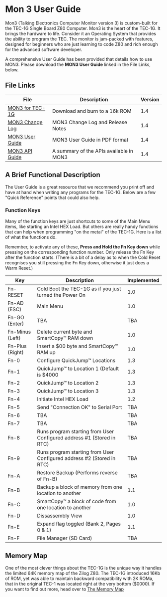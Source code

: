 # Mon 3 User Guide

Mon3 (Talking Electronics Computer Monitor version 3) is custom-built for
the TEC-1G Single Board Z80 Computer. Mon3 is the heart of the TEC-1G. It
brings the hardware to life. Consider it an Operating System that provides
the ability to program the TEC. The monitor is jam-packed with features,
designed for beginners who are just learning to code Z80 and rich enough
for the advanced software developer.

A comprehensive User Guide has been provided that details how to use MON3.
Please download the **MON3 User Guide** linked in the File Links, below.

## File Links
| File | Description | Version |
|---|---|---|
| [MON3 for TEC-1G](./MON3-1G_BC24-14.bin) | Download and burn to a 16k ROM | 1.4 |
| [MON3 Change Log](./release_notes.md) | MON3 Change Log and Release Notes | 1.4 |
| [MON3 User Guide](./MON3_User_Guide_v1.4.pdf) | MON3 User Guide in PDF format | 1.4 |
| [MON3 API Guide](./api.md) | A summary of the APIs available in MON3 | 1.4 |

## A Brief Functional Description
The User Guide is a great resource that we recommend you print off and have at hand when writing
any programs for the TEC-1G.  Below are a few "Quick Reference" points that could also help.

###  Function Keys
Many of the function keys are just shortcuts to some of the Main Menu items,
like starting an Intel HEX Load. But others are really handy functions that can help
when programming "on the metal" of the TEC-1G. Here is a list of what the functions do.

Remember, to activate any of these, **Press and Hold the Fn Key down** while pressing on the corresponding function number.
Only release the Fn Key after the function starts. (There is a bit of a delay as to when the Cold Reset recognises you still pressing the Fn Key down, otherwise it just does a Warm Reset.)

| Key | Description | Implemented |
|---|---|---|
| Fn-RESET | Cold Boot the TEC-1G as if you just turned the Power On | 1.0 |
| Fn-AD (ESC) | Main Menu | 1.0 |
| Fn-GO (Enter) | TBA | TBA |
| Fn-Minus (Left) | Delete current byte and SmartCopy™ RAM down | 1.0 |
| Fn-Plus (Right) | Insert a $00 byte and SmartCopy™ RAM up | 1.0 |
| Fn-0 | Configure QuickJump™ Locations | 1.3 |
| Fn-1 | QuickJump™ to Location 1 (Default is $4000 | 1.3 |
| Fn-2 | QuickJump™ to Location 2 | 1.3 |
| Fn-3 | QuickJump™ to Location 3 | 1.3 |
| Fn-4 | Initiate Intel HEX Load | 1.2 |
| Fn-5 | Send "Connection OK" to Serial Port | TBA |
| Fn-6 | TBA | TBA |
| Fn-7 | TBA | TBA |
| Fn-8 | Runs program starting from User Configured address #1 (Stored in RTC) | TBA |
| Fn-9 | Runs program starting from User Configured address #2 (Stored in RTC) | TBA |
| Fn-A | Restore Backup (Performs reverse of Fn-B) | TBA |
| Fn-B | Backup a block of memory from one location to another | 1.1 |
| Fn-C | SmartCopy™ a block of code from one location to another  | 1.0 |
| Fn-D | Dissassembly View | 1.0 |
| Fn-E | Expand flag toggled (Bank 2, Pages 0 & 1)  | 1.1 |
| Fn-F | File Manager (SD Card) | TBA |

## Memory Map
One of the most clever things about the TEC-1G is the unique way it handles the limited 64K memory map
of the Zilog Z80.  The TEC-1G introduced 16Kb of ROM, yet was able to maintain backward compatibility with 2K ROMa,
that in the original TEC-1 was located right at the very bottom ($0000). If you want to find out more, head over to
[The Memory Map](https://github.com/MarkJelic/TEC-1G/blob/main/Documentation/memmap.md)





